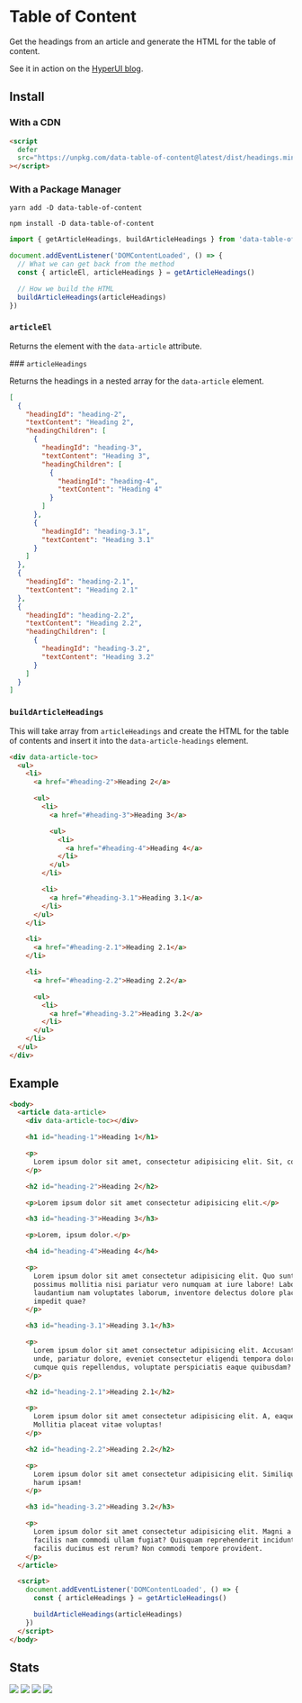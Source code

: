 # Table of Content

Get the headings from an article and generate the HTML for the table of content.

See it in action on the [HyperUI blog](https://www.hyperui.dev/blog).

## Install

### With a CDN

```html
<script
  defer
  src="https://unpkg.com/data-table-of-content@latest/dist/headings.min.js"
></script>
```

### With a Package Manager

```shell
yarn add -D data-table-of-content

npm install -D data-table-of-content
```

```js
import { getArticleHeadings, buildArticleHeadings } from 'data-table-of-content'

document.addEventListener('DOMContentLoaded', () => {
  // What we can get back from the method
  const { articleEl, articleHeadings } = getArticleHeadings()

  // How we build the HTML
  buildArticleHeadings(articleHeadings)
})
```

### `articleEl`

Returns the element with the `data-article` attribute.

### `articleHeadings`

Returns the headings in a nested array for the `data-article` element.

```json
[
  {
    "headingId": "heading-2",
    "textContent": "Heading 2",
    "headingChildren": [
      {
        "headingId": "heading-3",
        "textContent": "Heading 3",
        "headingChildren": [
          {
            "headingId": "heading-4",
            "textContent": "Heading 4"
          }
        ]
      },
      {
        "headingId": "heading-3.1",
        "textContent": "Heading 3.1"
      }
    ]
  },
  {
    "headingId": "heading-2.1",
    "textContent": "Heading 2.1"
  },
  {
    "headingId": "heading-2.2",
    "textContent": "Heading 2.2",
    "headingChildren": [
      {
        "headingId": "heading-3.2",
        "textContent": "Heading 3.2"
      }
    ]
  }
]
```

### `buildArticleHeadings`

This will take array from `articleHeadings` and create the HTML for the table of
contents and insert it into the `data-article-headings` element.

```html
<div data-article-toc>
  <ul>
    <li>
      <a href="#heading-2">Heading 2</a>

      <ul>
        <li>
          <a href="#heading-3">Heading 3</a>

          <ul>
            <li>
              <a href="#heading-4">Heading 4</a>
            </li>
          </ul>
        </li>

        <li>
          <a href="#heading-3.1">Heading 3.1</a>
        </li>
      </ul>
    </li>

    <li>
      <a href="#heading-2.1">Heading 2.1</a>
    </li>

    <li>
      <a href="#heading-2.2">Heading 2.2</a>

      <ul>
        <li>
          <a href="#heading-3.2">Heading 3.2</a>
        </li>
      </ul>
    </li>
  </ul>
</div>
```

## Example

```html
<body>
  <article data-article>
    <div data-article-toc></div>

    <h1 id="heading-1">Heading 1</h1>

    <p>
      Lorem ipsum dolor sit amet, consectetur adipisicing elit. Sit, commodi.
    </p>

    <h2 id="heading-2">Heading 2</h2>

    <p>Lorem ipsum dolor sit amet consectetur adipisicing elit.</p>

    <h3 id="heading-3">Heading 3</h3>

    <p>Lorem, ipsum dolor.</p>

    <h4 id="heading-4">Heading 4</h4>

    <p>
      Lorem ipsum dolor sit amet consectetur adipisicing elit. Quo sunt alias,
      possimus mollitia nisi pariatur vero numquam at iure labore! Labore est
      laudantium nam voluptates laborum, inventore delectus dolore placeat
      impedit quae?
    </p>

    <h3 id="heading-3.1">Heading 3.1</h3>

    <p>
      Lorem ipsum dolor sit amet consectetur adipisicing elit. Accusantium velit
      unde, pariatur dolore, eveniet consectetur eligendi tempora dolor nesciunt
      cumque quis repellendus, voluptate perspiciatis eaque quibusdam?
    </p>

    <h2 id="heading-2.1">Heading 2.1</h2>

    <p>
      Lorem ipsum dolor sit amet consectetur adipisicing elit. A, eaque ratione.
      Mollitia placeat vitae voluptas!
    </p>

    <h2 id="heading-2.2">Heading 2.2</h2>

    <p>
      Lorem ipsum dolor sit amet consectetur adipisicing elit. Similique minima
      harum ipsam!
    </p>

    <h3 id="heading-3.2">Heading 3.2</h3>

    <p>
      Lorem ipsum dolor sit amet consectetur adipisicing elit. Magni a est porro
      facilis nam commodi ullam fugiat? Quisquam reprehenderit incidunt sint ad
      facilis ducimus est rerum? Non commodi tempore provident.
    </p>
  </article>

  <script>
    document.addEventListener('DOMContentLoaded', () => {
      const { articleHeadings } = getArticleHeadings()

      buildArticleHeadings(articleHeadings)
    })
  </script>
</body>
```

## Stats

![](https://img.shields.io/bundlephobia/min/data-table-of-content)
![](https://img.shields.io/npm/v/data-table-of-content)
![](https://img.shields.io/npm/dt/data-table-of-content)
![](https://img.shields.io/github/license/markmead/js-table-of-content)
